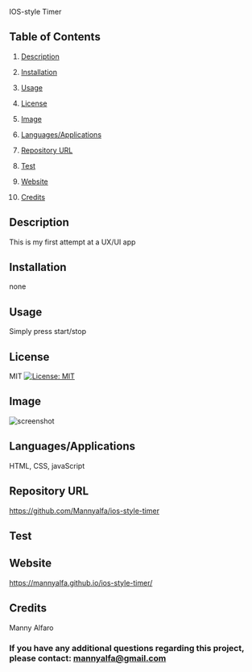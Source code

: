 IOS-style  Timer
  
## Table of Contents

1. [Description](#description)

2. [Installation](#installation)

3. [Usage](#usage)

4. [License](#license)

5. [Image](#Image)

6. [Languages/Applications](#languages-applications)

7. [Repository URL](#repository-url)

8. [Test](#test)

9. [Website](#website)

10. [Credits](#credits)

## Description
This is my first attempt at a UX/UI app

## Installation
none

## Usage
Simply press start/stop

## License
MIT [![License: MIT](https://img.shields.io/badge/License-MIT-yellow.svg)](https://opensource.org/licenses/MIT)

## Image
![screenshot](hg)

## Languages/Applications
HTML, CSS, javaScript

## Repository URL
https://github.com/Mannyalfa/ios-style-timer 

## Test

## Website
https://mannyalfa.github.io/ios-style-timer/  
    
## Credits
Manny Alfaro

### If you have any additional questions regarding this project, please contact: mannyalfa@gmail.com


    
